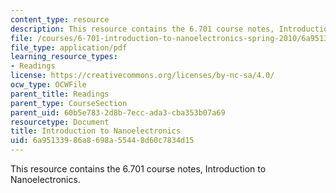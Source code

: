 ```yaml
---
content_type: resource
description: This resource contains the 6.701 course notes, Introduction to Nanoelectronics.
file: /courses/6-701-introduction-to-nanoelectronics-spring-2010/6a95133986a8698a55448d60c7834d15_MIT6_701S10_textbook.pdf
file_type: application/pdf
learning_resource_types:
- Readings
license: https://creativecommons.org/licenses/by-nc-sa/4.0/
ocw_type: OCWFile
parent_title: Readings
parent_type: CourseSection
parent_uid: 60b5e783-2d8b-7ecc-ada3-cba353b07a69
resourcetype: Document
title: Introduction to Nanoelectronics
uid: 6a951339-86a8-698a-5544-8d60c7834d15
---
```

This resource contains the 6.701 course notes, Introduction to Nanoelectronics.
